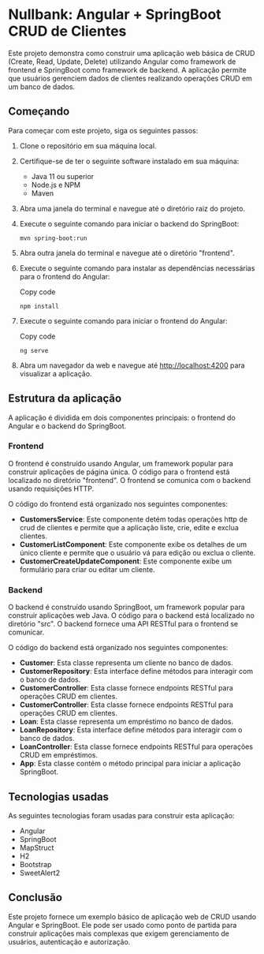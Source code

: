 
# Nullbank: Angular + SpringBoot CRUD de Clientes

Este projeto demonstra como construir uma aplicação web básica de CRUD (Create, Read, Update, Delete) utilizando Angular como framework de frontend e SpringBoot como framework de backend. A aplicação permite que usuários gerenciem dados de clientes realizando operações CRUD em um banco de dados.

## Começando

Para começar com este projeto, siga os seguintes passos:

1.  Clone o repositório em sua máquina local.
2.  Certifique-se de ter o seguinte software instalado em sua máquina:
    -   Java 11 ou superior
    -   Node.js e NPM
    -   Maven
3.  Abra uma janela do terminal e navegue até o diretório raiz do projeto.
4.  Execute o seguinte comando para iniciar o backend do SpringBoot:
    
    
    `mvn spring-boot:run` 
    
5.  Abra outra janela do terminal e navegue até o diretório "frontend".
6.  Execute o seguinte comando para instalar as dependências necessárias para o frontend do Angular:
    
    Copy code
    
    `npm install` 
    
7.  Execute o seguinte comando para iniciar o frontend do Angular:
    
    Copy code
    
    `ng serve` 
    
8.  Abra um navegador da web e navegue até [http://localhost:4200](http://localhost:4200/) para visualizar a aplicação.

## Estrutura da aplicação

A aplicação é dividida em dois componentes principais: o frontend do Angular e o backend do SpringBoot.

### Frontend

O frontend é construído usando Angular, um framework popular para construir aplicações de página única. O código para o frontend está localizado no diretório "frontend". O frontend se comunica com o backend usando requisições HTTP.

O código do frontend está organizado nos seguintes componentes:

-   **CustomersService**: Este componente detém todas operações  http de crud de clientes e permite que a aplicação liste, crie, edite e exclua clientes.
-   **CustomerListComponent**: Este componente exibe os detalhes de um único cliente e permite que o usuário vá para edição ou exclua o cliente.
-   **CustomerCreateUpdateComponent**: Este componente exibe um formulário para criar ou editar um cliente.

### Backend

O backend é construído usando SpringBoot, um framework popular para construir aplicações web Java. O código para o backend está localizado no diretório "src". O backend fornece uma API RESTful para o frontend se comunicar.

O código do backend está organizado nos seguintes componentes:

-   **Customer**: Esta classe representa um cliente no banco de dados.
-   **CustomerRepository**: Esta interface define métodos para interagir com o banco de dados.
-   **CustomerController**: Esta classe fornece endpoints RESTful para operações CRUD em clientes.
- **CustomerController**: Esta classe fornece endpoints RESTful para operações CRUD em clientes.
-   **Loan**: Esta classe representa um empréstimo no banco de dados.
- **LoanRepository**: Esta interface define métodos para interagir com o banco de dados.
- **LoanController**: Esta classe fornece endpoints RESTful para operações CRUD em empréstimos.
-   **App**: Esta classe contém o método principal para iniciar a aplicação SpringBoot.

## Tecnologias usadas

As seguintes tecnologias foram usadas para construir esta aplicação:

-   Angular
-   SpringBoot
-  MapStruct
-   H2
-   Bootstrap
-  SweetAlert2

## Conclusão

Este projeto fornece um exemplo básico de aplicação web de CRUD usando Angular e SpringBoot. Ele pode ser usado como ponto de partida para construir aplicações mais complexas que exigem gerenciamento de usuários, autenticação e autorização.
